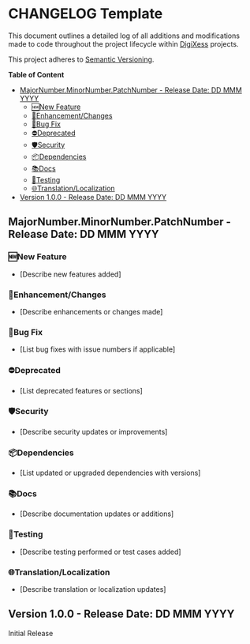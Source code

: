 # CHANGELOG Template

This document outlines a detailed log of all additions and modifications made to code throughout the project lifecycle within [DigiXess](https://www.digixess.com "Digital Solutions(Apps & Marketing) Agency") projects.

This project adheres to [Semantic Versioning](https://semver.org/spec/v2.0.0.html).

**Table of Content**
- [MajorNumber.MinorNumber.PatchNumber - Release Date: DD MMM YYYY](#majornumberminornumberpatchnumber---release-date-dd-mmm-yyyy)
  - [🆕New Feature](#new-feature)
  - [🔄Enhancement/Changes](#enhancementchanges)
  - [🐞Bug Fix](#bug-fix)
  - [⛔Deprecated](#deprecated)
  - [🛡️Security](#️security)
  - [📦Dependencies](#dependencies)
  - [📚Docs](#docs)
  - [🧪Testing](#testing)
  - [🌐Translation/Localization](#translationlocalization)
- [Version 1.0.0 - Release Date: DD MMM YYYY](#version-100---release-date-dd-mmm-yyyy)

## MajorNumber.MinorNumber.PatchNumber - Release Date: DD MMM YYYY
<!-- Add only relevant sections below -->
<!-- Remove sections that are not applicable to the release --> 

### 🆕New Feature
- [Describe new features added]

### 🔄Enhancement/Changes
- [Describe enhancements or changes made]

### 🐞Bug Fix
- [List bug fixes with issue numbers if applicable]

### ⛔Deprecated
- [List deprecated features or sections]

### 🛡️Security
- [Describe security updates or improvements]

### 📦Dependencies
- [List updated or upgraded dependencies with versions]

### 📚Docs
- [Describe documentation updates or additions]

### 🧪Testing
- [Describe testing performed or test cases added]

### 🌐Translation/Localization
- [Describe translation or localization updates]

## Version 1.0.0 - Release Date: DD MMM YYYY

Initial Release
